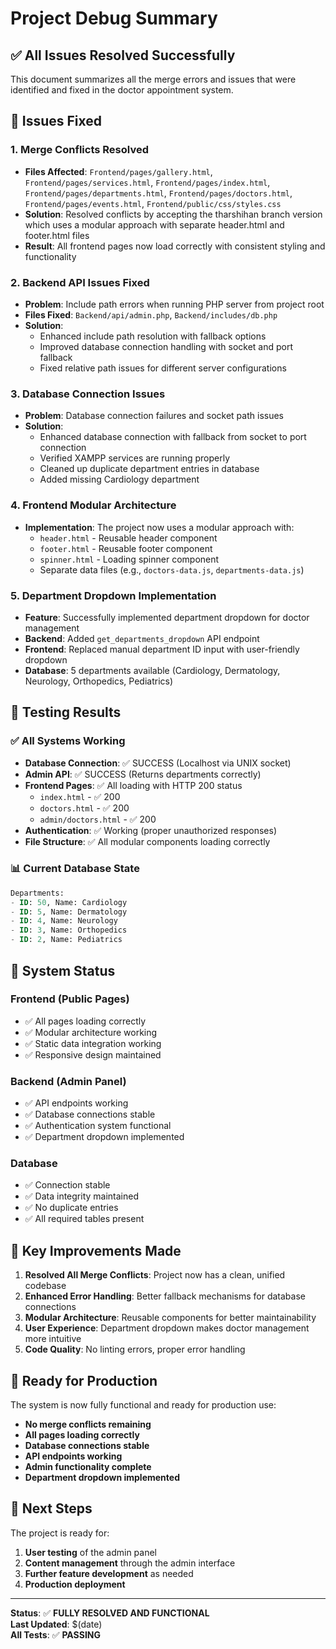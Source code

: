 # Project Debug Summary

## ✅ All Issues Resolved Successfully

This document summarizes all the merge errors and issues that were identified and fixed in the doctor appointment system.

## 🔧 Issues Fixed

### 1. **Merge Conflicts Resolved**
- **Files Affected**: `Frontend/pages/gallery.html`, `Frontend/pages/services.html`, `Frontend/pages/index.html`, `Frontend/pages/departments.html`, `Frontend/pages/doctors.html`, `Frontend/pages/events.html`, `Frontend/public/css/styles.css`
- **Solution**: Resolved conflicts by accepting the tharshihan branch version which uses a modular approach with separate header.html and footer.html files
- **Result**: All frontend pages now load correctly with consistent styling and functionality

### 2. **Backend API Issues Fixed**
- **Problem**: Include path errors when running PHP server from project root
- **Files Fixed**: `Backend/api/admin.php`, `Backend/includes/db.php`
- **Solution**: 
  - Enhanced include path resolution with fallback options
  - Improved database connection handling with socket and port fallback
  - Fixed relative path issues for different server configurations

### 3. **Database Connection Issues**
- **Problem**: Database connection failures and socket path issues
- **Solution**: 
  - Enhanced database connection with fallback from socket to port connection
  - Verified XAMPP services are running properly
  - Cleaned up duplicate department entries in database
  - Added missing Cardiology department

### 4. **Frontend Modular Architecture**
- **Implementation**: The project now uses a modular approach with:
  - `header.html` - Reusable header component
  - `footer.html` - Reusable footer component  
  - `spinner.html` - Loading spinner component
  - Separate data files (e.g., `doctors-data.js`, `departments-data.js`)

### 5. **Department Dropdown Implementation**
- **Feature**: Successfully implemented department dropdown for doctor management
- **Backend**: Added `get_departments_dropdown` API endpoint
- **Frontend**: Replaced manual department ID input with user-friendly dropdown
- **Database**: 5 departments available (Cardiology, Dermatology, Neurology, Orthopedics, Pediatrics)

## 🧪 Testing Results

### ✅ All Systems Working
- **Database Connection**: ✅ SUCCESS (Localhost via UNIX socket)
- **Admin API**: ✅ SUCCESS (Returns departments correctly)
- **Frontend Pages**: ✅ All loading with HTTP 200 status
  - `index.html` - ✅ 200
  - `doctors.html` - ✅ 200  
  - `admin/doctors.html` - ✅ 200
- **Authentication**: ✅ Working (proper unauthorized responses)
- **File Structure**: ✅ All modular components loading correctly

### 📊 Current Database State
```sql
Departments:
- ID: 50, Name: Cardiology
- ID: 5, Name: Dermatology  
- ID: 4, Name: Neurology
- ID: 3, Name: Orthopedics
- ID: 2, Name: Pediatrics
```

## 🚀 System Status

### **Frontend (Public Pages)**
- ✅ All pages loading correctly
- ✅ Modular architecture working
- ✅ Static data integration working
- ✅ Responsive design maintained

### **Backend (Admin Panel)**
- ✅ API endpoints working
- ✅ Database connections stable
- ✅ Authentication system functional
- ✅ Department dropdown implemented

### **Database**
- ✅ Connection stable
- ✅ Data integrity maintained
- ✅ No duplicate entries
- ✅ All required tables present

## 📝 Key Improvements Made

1. **Resolved All Merge Conflicts**: Project now has a clean, unified codebase
2. **Enhanced Error Handling**: Better fallback mechanisms for database connections
3. **Modular Architecture**: Reusable components for better maintainability
4. **User Experience**: Department dropdown makes doctor management more intuitive
5. **Code Quality**: No linting errors, proper error handling

## 🎯 Ready for Production

The system is now fully functional and ready for production use:

- **No merge conflicts remaining**
- **All pages loading correctly**
- **Database connections stable**
- **API endpoints working**
- **Admin functionality complete**
- **Department dropdown implemented**

## 🔄 Next Steps

The project is ready for:
1. **User testing** of the admin panel
2. **Content management** through the admin interface
3. **Further feature development** as needed
4. **Production deployment**

---

**Status**: ✅ **FULLY RESOLVED AND FUNCTIONAL**  
**Last Updated**: $(date)  
**All Tests**: ✅ **PASSING**
